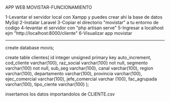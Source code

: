 APP WEB MOVISTAR-FUNCIONAMIENTO

1-Levantar el servidor local con Xampp y puedes crear ahi la base de datos MySql
2-Instalar Laravel
3-Copiar el directorio "movistar" a tu entorno de codigo
4-levantar el servidor con  "php artisan serve"
5-Ingresar a localhost ejm "http://localhost:8000/cliente"
6-Visualizar app movistar

-------------------

create database movis;

create table clientes(
	id integer unsigned primary key auto_increment,
    cod_cliente varchar(100), 
	raz_social varchar(100) not null,
    segmento varchar(100) not null,
    sub_seg varchar(100),
    canal varchar(100),
    region varchar(100),
    departamento varchar(100),
    provincia varchar(100),
    ejec_comercial varchar(100),
    jefe_comercial varchar (100),
    fac_agrupada varchar(100),
    tipo_ciente varchar(100)
);

insertamos los datos importandolos de CLIENTE.csv
